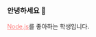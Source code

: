 <style>
  a { color: #ff7c7c }  
</style>

### 안녕하세요 👋
[Node.js](https://nodejs.org/en/)를 좋아하는 학생입니다.  

